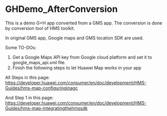 # GHDemo_AfterConversion
This is a demo G+H app converted from a GMS app. The conversion is done by conversion tool of HMS toolkit. 

In original GMS app, Google maps and GMS location SDK are used.

Some TO-DOs:
1. Get a Google Maps API key from Google cloud platform and set it to google_maps_api.xml file.
2. Finish the following steps to let Huawei Map works in your app

All Steps in this page:  https://developer.huawei.com/consumer/en/doc/development/HMS-Guides/hms-map-configuringinagc

And Step 1 in this page: https://developer.huawei.com/consumer/en/doc/development/HMS-Guides/hms-map-integratingthehmssdk
